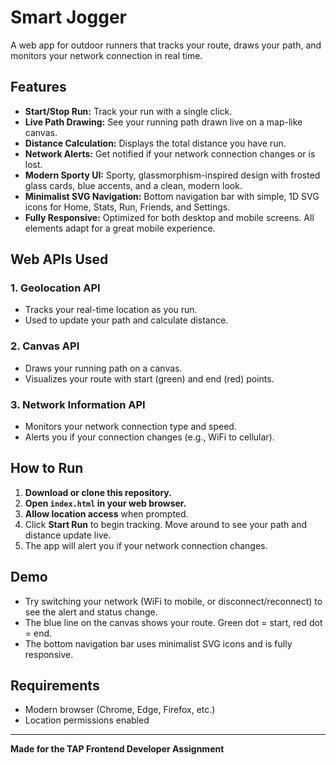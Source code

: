 # Smart Jogger

A web app for outdoor runners that tracks your route, draws your path, and monitors your network connection in real time.

## Features
- **Start/Stop Run:** Track your run with a single click.
- **Live Path Drawing:** See your running path drawn live on a map-like canvas.
- **Distance Calculation:** Displays the total distance you have run.
- **Network Alerts:** Get notified if your network connection changes or is lost.
- **Modern Sporty UI:** Sporty, glassmorphism-inspired design with frosted glass cards, blue accents, and a clean, modern look.
- **Minimalist SVG Navigation:** Bottom navigation bar with simple, 1D SVG icons for Home, Stats, Run, Friends, and Settings.
- **Fully Responsive:** Optimized for both desktop and mobile screens. All elements adapt for a great mobile experience.

## Web APIs Used

### 1. Geolocation API
- Tracks your real-time location as you run.
- Used to update your path and calculate distance.

### 2. Canvas API
- Draws your running path on a canvas.
- Visualizes your route with start (green) and end (red) points.

### 3. Network Information API
- Monitors your network connection type and speed.
- Alerts you if your connection changes (e.g., WiFi to cellular).

## How to Run
1. **Download or clone this repository.**
2. **Open `index.html` in your web browser.**
3. **Allow location access** when prompted.
4. Click **Start Run** to begin tracking. Move around to see your path and distance update live.
5. The app will alert you if your network connection changes.

## Demo
- Try switching your network (WiFi to mobile, or disconnect/reconnect) to see the alert and status change.
- The blue line on the canvas shows your route. Green dot = start, red dot = end.
- The bottom navigation bar uses minimalist SVG icons and is fully responsive.

## Requirements
- Modern browser (Chrome, Edge, Firefox, etc.)
- Location permissions enabled

---

**Made for the TAP Frontend Developer Assignment** 